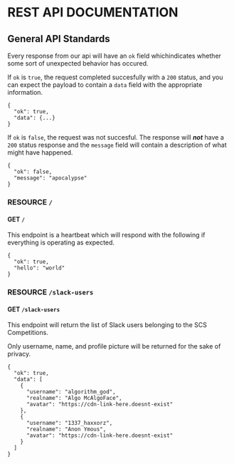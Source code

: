 # REST API DOCUMENTATION

## General API Standards

Every response from our api will have an `ok` field whichindicates whether some sort of unexpected behavior has occured.

If `ok` is `true`, the request completed succesfully with a `200` status, and you can expect the payload to contain a `data` field with the appropriate information.

```
{
  "ok": true,
  "data": {...}
}
```

If `ok` is `false`, the request was not succesful. The response will ***not*** have a `200` status response and the `message` field will contain a description of what might have happened.

```
{
  "ok": false,
  "message": "apocalypse"
}
```

### RESOURCE `/`

#### GET `/`

This endpoint is a heartbeat which will respond with the following if everything is operating as expected.

```
{
  "ok": true,
  "hello": "world"
}
```

### RESOURCE `/slack-users`

#### GET `/slack-users`

This endpoint will return the list of Slack users belonging to the SCS Competitions.

Only username, name, and profile picture will be returned for the sake of privacy.

```
{
  "ok": true,
  "data": [
    {
      "username": "algorithm_god",
      "realname": "Algo McAlgoFace",
      "avatar": "https://cdn-link-here.doesnt-exist"
    },
    {
      "username": "1337_haxxorz",
      "realname": "Anon Ymous",
      "avatar": "https://cdn-link-here.doesnt-exist"
    }
  ]
}
```





